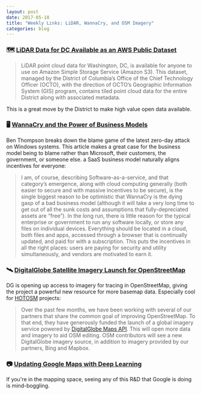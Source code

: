 ```yaml
---
layout: post
date: 2017-05-18
title: "Weekly Links: LiDAR, WannaCry, and OSM Imagery"
categories: blog
---
```


### 🗺 [LiDAR Data for DC Available as an AWS Public Dataset](https://aws.amazon.com/blogs/publicsector/lidar-data-for-washington-dc-is-available-as-an-aws-public-dataset/)

>LiDAR point cloud data for Washington, DC, is available for anyone to use on Amazon Simple Storage Service (Amazon S3). This dataset, managed by the District of Columbia’s Office of the Chief Technology Officer (OCTO), with the direction of OCTO’s Geographic Information System (GIS) program, contains tiled point cloud data for the entire District along with associated metadata.

This is a great move by the District to make high value open data available.

### 🖥 [WannaCry and the Power of Business Models](https://stratechery.com/2017/wannacry-and-the-power-of-business-models/)

Ben Thompson breaks down the blame game of the latest zero-day attack on Windows systems. This article makes a great case for the business model being to blame rather than Microsoft, their customers, the government, or someone else. a SaaS business model naturally aligns incentives for everyone:

>I am, of course, describing Software-as-a-service, and that category’s emergence, along with cloud computing generally (both easier to secure and with massive incentives to be secure), is the single biggest reason to be optimistic that WannaCry is the dying gasp of a bad business model (although it will take a very long time to get out of all the sunk costs and assumptions that fully-depreciated assets are “free”). In the long run, there is little reason for the typical enterprise or government to run any software locally, or store any files on individual devices. Everything should be located in a cloud, both files and apps, accessed through a browser that is continually updated, and paid for with a subscription. This puts the incentives in all the right places: users are paying for security and utility simultaneously, and vendors are motivated to earn it.

### 🛰 [DigitalGlobe Satellite Imagery Launch for OpenStreetMap](http://blog.digitalglobe.com/news/digitalglobe-satellite-imagery-launch-for-openstreetmap/)

DG is opening up access to imagery for tracing in OpenStreetMap, giving the project a powerful new resource for more basemap data. Especially cool for [HOTOSM](https://www.hotosm.org/) projects:

>Over the past few months, we have been working with several of our partners that share the common goal of improving OpenStreetMap. To that end, they have generously funded the launch of a global imagery service powered by [DigitalGlobe Maps API](https://platform.digitalglobe.com/maps-api/). This will open more data and imagery to aid OSM editing. OSM contributors will see a new DigitalGlobe imagery source, in addition to imagery provided by our partners, Bing and Mapbox.

### 📷 [Updating Google Maps with Deep Learning](https://research.googleblog.com/2017/05/updating-google-maps-with-deep-learning.html)

If you're in the mapping space, seeing any of this R&D that Google is doing is mind-boggling.
